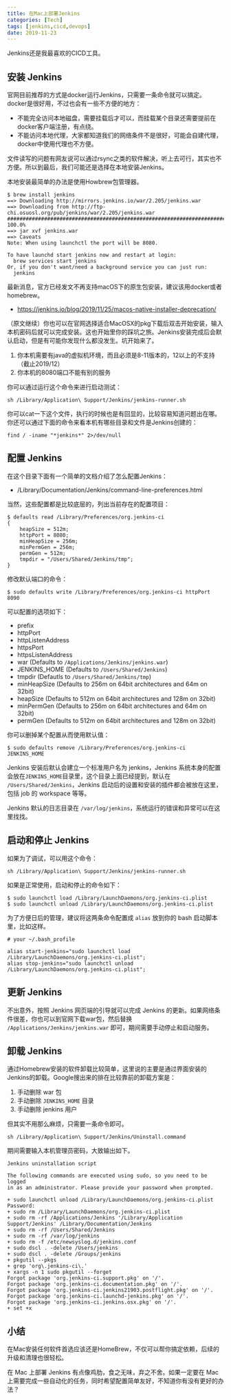 ```yaml
---
title: 在Mac上部署Jenkins
categories: [Tech]
tags: [jenkins,cicd,devops]
date: 2019-11-23
---
```


Jenkins还是我最喜欢的CICD工具。

<!-- more -->

## 安装 Jenkins

官网目前推荐的方式是docker运行Jenkins，只需要一条命令就可以搞定。docker是很好用，不过也会有一些不方便的地方：

- 不能完全访问本地磁盘，需要挂载后才可以，而挂载某个目录还需要提前在docker客户端注册，有点绕。
- 不能访问本地代理，大家都知道我们的网络条件不是很好，可能会自建代理，docker中使用代理也不方便。

文件读写的问题有网友说可以通过rsync之类的软件解决，听上去可行，其实也不方便。所以到最后，我们可能还是选择在本地安装Jenkins。

本地安装最简单的办法是使用Howbrew包管理器。

```
$ brew install jenkins
==> Downloading http://mirrors.jenkins.io/war/2.205/jenkins.war
==> Downloading from http://ftp-chi.osuosl.org/pub/jenkins/war/2.205/jenkins.war
######################################################################## 100.0%
==> jar xvf jenkins.war
==> Caveats
Note: When using launchctl the port will be 8080.

To have launchd start jenkins now and restart at login:
  brew services start jenkins
Or, if you don't want/need a background service you can just run:
  jenkins
```

最新消息，官方已经发文不再支持macOS下的原生包安装，建议该用docker或者homebrew。

- https://jenkins.io/blog/2019/11/25/macos-native-installer-deprecation/

（原文继续）你也可以在官网选择适合MacOSX的pkg下载后双击开始安装，输入本机密码后就可以完成安装。这也开始里你的踩坑之旅。Jenkins安装完成后会默认启动，但是有可能你发现什么都没发生。坑开始来了。

1. 你本机需要有java的虚拟机环境，而且必须是8-11版本的，12以上的不支持（截止2019/12）
2. 你本机的8080端口不能有别的服务

你可以通过运行这个命令来进行启动测试：

```
sh /Library/Application\ Support/Jenkins/jenkins-runner.sh
```

你可以cat一下这个文件，执行的时候也是有回显的，比较容易知道问题出在哪。你还可以通过下面的命令来看本机有哪些目录和文件是Jenkins创建的：

```
find / -iname "*jenkins*" 2>/dev/null
```

## 配置 Jenkins

在这个目录下面有一个简单的文档介绍了怎么配置Jenkins：

- /Library/Documentation/Jenkins/command-line-preferences.html

当然，这些配置都是比较底层的，列出当前存在的配置项目：

```
$ defaults read /Library/Preferences/org.jenkins-ci
{
    heapSize = 512m;
    httpPort = 8080;
    minHeapSize = 256m;
    minPermGen = 256m;
    permGen = 512m;
    tmpdir = "/Users/Shared/Jenkins/tmp";
}
```

修改默认端口的命令：

```
$ sudo defaults write /Library/Preferences/org.jenkins-ci httpPort 8090
```

可以配置的选项如下：

- prefix
- httpPort
- httpListenAddress
- httpsPort
- httpsListenAddress
- war (Defaults to `/Applications/Jenkins/jenkins.war`)
- JENKINS_HOME (Defaults to `/Users/Shared/Jenkins`)
- tmpdir (Defautls to `/Users/Shared/Jenkins/tmp`) 
- minHeapSize (Defaults to 256m on 64bit architectures and 64m on 32bit)
- heapSize (Defaults to 512m on 64bit architectures and 128m on 32bit)
- minPermGen (Defaults to 256m on 64bit architectures and 64m on 32bit)
- permGen (Defaults to 512m on 64bit architectures and 128m on 32bit)

你可以删掉某个配置从而使用默认值：

```
$ sudo defaults remove /Library/Preferences/org.jenkins-ci JENKINS_HOME
```

Jenkins 安装后默认会建立一个标准用户名为 jenkins，Jenkins 系统本身的配置会放在`JENKINS_HOME`目录里，这个目录上面已经提到，默认在 `/Users/Shared/Jenkins`，Jenkins 启动后的设置和安装的插件都会被放在这里，包括 job 的 workspace 等等。

Jenkins 默认的日志目录在 `/var/log/jenkins`，系统运行的错误和异常可以在这里找找。

## 启动和停止 Jenkins

如果为了调试，可以用这个命令：

```
sh /Library/Application\ Support/Jenkins/jenkins-runner.sh
```

如果是正常使用，启动和停止的命令如下：

```
$ sudo launchctl load /Library/LaunchDaemons/org.jenkins-ci.plist
$ sudo launchctl unload /Library/LaunchDaemons/org.jenkins-ci.plist
```

为了方便日后的管理，建议将这两条命令配置成 `alias` 放到你的 bash 启动脚本里，比如这样。

```
# your ~/.bash_profile

alias start-jenkins="sudo launchctl load /Library/LaunchDaemons/org.jenkins-ci.plist";
alias stop-jenkins="sudo launchctl unload /Library/LaunchDaemons/org.jenkins-ci.plist";
```

## 更新 Jenkins

不出意外，按照 Jenkins 网页端的引导就可以完成 Jenkins 的更新。如果网络条件很差，你也可以到官网下载war包，然后替换 `/Applications/Jenkins/jenkins.war` 即可，期间需要手动停止和启动服务。

## 卸载 Jenkins

通过Homebrew安装的软件卸载比较简单，这里说的主要是通过界面安装的Jenkins的卸载。Google搜出来的排在比较靠前的卸载方案是：

1. 手动删除 war 包
2. 手动删除 `JENKINS_HOME` 目录
3. 手动删除 jenkins 用户

但其实不用那么麻烦，只需要一条命令即可。

```
sh /Library/Application\ Support/Jenkins/Uninstall.command
```

期间需要输入本机管理员密码，大致输出如下。

```
Jenkins uninstallation script

The following commands are executed using sudo, so you need to be logged
in as an administrator. Please provide your password when prompted.

+ sudo launchctl unload /Library/LaunchDaemons/org.jenkins-ci.plist
Password:
+ sudo rm /Library/LaunchDaemons/org.jenkins-ci.plist
+ sudo rm -rf /Applications/Jenkins '/Library/Application Support/Jenkins' /Library/Documentation/Jenkins
+ sudo rm -rf /Users/Shared/Jenkins
+ sudo rm -rf /var/log/jenkins
+ sudo rm -f /etc/newsyslog.d/jenkins.conf
+ sudo dscl . -delete /Users/jenkins
+ sudo dscl . -delete /Groups/jenkins
+ pkgutil --pkgs
+ grep 'org\.jenkins-ci\.'
+ xargs -n 1 sudo pkgutil --forget
Forgot package 'org.jenkins-ci.support.pkg' on '/'.
Forgot package 'org.jenkins-ci.documentation.pkg' on '/'.
Forgot package 'org.jenkins-ci.jenkins21903.postflight.pkg' on '/'.
Forgot package 'org.jenkins-ci.launchd-jenkins.pkg' on '/'.
Forgot package 'org.jenkins-ci.jenkins.osx.pkg' on '/'.
+ set +x
```

## 小结

在Mac安装任何软件首选应该还是HomeBrew，不仅可以帮你搞定依赖，后续的升级和清理也很轻松。

在 Mac 上部署 Jenkins 有点像鸡肋，食之无味，弃之不舍。如果一定要在 Mac 上需要完成一些自动化的任务，同时希望配置简单友好，不知道你有没有更好的办法？